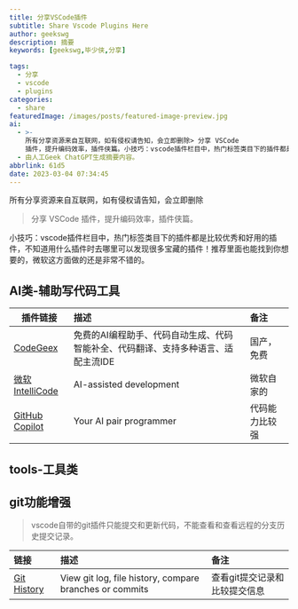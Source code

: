 ```yaml
---
title: 分享VSCode插件
subtitle: Share Vscode Plugins Here
author: geekswg
description: 摘要
keywords: [geekswg,毕少侠,分享]

tags:
  - 分享
  - vscode
  - plugins
categories:
  - share
featuredImage: /images/posts/featured-image-preview.jpg
ai:
  - >-
    所有分享资源来自互联网，如有侵权请告知，会立即删除> 分享 VSCode
    插件，提升编码效率，插件侠篇。小技巧：vscode插件栏目中，热门标签类目下的插件都是比较优秀和好用的插件，不知道用什么插件时去哪里可以发现很多宝藏的插件！推荐里面也能找到你想要的，微软这方面做的还是非常不错的。
  - 由人工Geek ChatGPT生成摘要内容。
abbrlink: 61d5
date: 2023-03-04 07:34:45
---
```


所有分享资源来自互联网，如有侵权请告知，会立即删除

> 分享 VSCode 插件，提升编码效率，插件侠篇。

小技巧：vscode插件栏目中，热门标签类目下的插件都是比较优秀和好用的插件，不知道用什么插件时去哪里可以发现很多宝藏的插件！推荐里面也能找到你想要的，微软这方面做的还是非常不错的。

<!--more-->
## AI类-辅助写代码工具

|<center>**插件链接**</center>| **描述** | **备注** |
|:--|:------|:--|
|[CodeGeex](https://marketplace.visualstudio.com/items?itemName=aminer.codegeex)|免费的AI编程助手、代码自动生成、代码智能补全、代码翻译、支持多种语言、适配主流IDE|国产，免费|
|[微软IntelliCode](https://marketplace.visualstudio.com/items?itemName=VisualStudioExptTeam.vscodeintellicode)|AI-assisted development|微软自家的|
|[GitHub Copilot](https://marketplace.visualstudio.com/items?itemName=GitHub.copilot)|Your AI pair programmer|代码能力比较强|

## tools-工具类


## git功能增强

> vscode自带的git插件只能提交和更新代码，不能查看和查看远程的分支历史提交记录。

|链接|描述|备注|
|:--|:------|:--|
|[Git History](https://marketplace.visualstudio.com/items?itemName=donjayamanne.githistory)|View git log, file history, compare branches or commits|查看git提交记录和比较提交信息|

